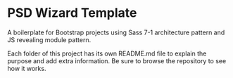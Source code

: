 # PSD Wizard Template

A boilerplate for Bootstrap projects using Sass 7-1 architecture pattern and JS revealing module pattern.

Each folder of this project has its own README.md file to explain the purpose and add extra information. Be sure to browse the repository to see how it works.